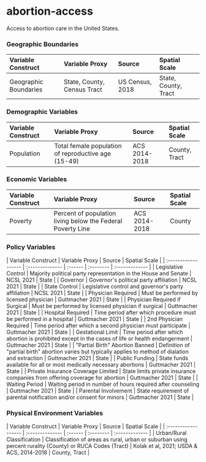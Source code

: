 # abortion-access
Access to abortion care in the United States. 

### Geographic Boundaries
| Variable Construct | Variable Proxy | Source | Spatial Scale |
| :----------------- | :------------- | :----- | :------------ | 
| Geographic Boundaries | State, County, Census Tract | US Census, 2018 | State, County, Tract |

### Demographic Variables
| Variable Construct | Variable Proxy | Source | Spatial Scale |
| :----------------- | :------------- | :----- | :------------ | 
| Population | Total female population of reproductive age (15-49) | ACS 2014-2018 | County, Tract |


### Economic Variables
| Variable Construct | Variable Proxy | Source | Spatial Scale |
| :----------------- | :------------- | :----- | :------------ | 
| Poverty | Percent of population living below the Federal Poverty Line | ACS 2014-2018 | County |

### Policy Variables
| Variable Construct | Variable Proxy | Source | Spatial Scale |
| :------------------ | :-------------- | :------ | :-------- | :------------- |
| Legislative Control | Majority political party representation in the House and Senate | NCSL 2021 | State |
| Governor | Governor's political party affiliation | NCSL 2021 | State |
| State Control | Legislative control and governor's party affiliation  | NCSL 2021 | State |
| Physician Required | Must be performed by licensed physician | Guttmacher 2021 | State |
| Physician Required if Surgical | Must be performed by licensed physician if surgical | Guttmacher 2021 | State |
| Hospital Required | Time period after which procedure must be performed in a hospital | Guttmacher 2021 | State |
| 2nd Physician Required | Time period after which a second physician must participate | Guttmacher 2021 | State |
| Gestational Limit | Time period after which abortion is prohibited except in the cases of life or health endangerment | Guttmacher 2021 | State |
| "Partial Birth" Abortion Banned | Definition of "partial birth" abortion varies but typically applies to method of dialation and extraction | Guttmacher 2021 | State |
| Public Funding | State funds available for all or most medically necessary abortions | Guttmacher 2021 | State |
| Private Insurance Coverage Limited | State limits private insurance companies from offering coverage for abortion | Guttmacher 2021 | State |
| Waiting Period | Waiting period in number of hours required after counseling | Guttmacher 2021 | State |
| Parental Involvement | State requirement of parental notification and/or consent for minors | Guttmacher 2021 | State |


### Physical Environment Variables
| Variable Construct | Variable Proxy | Source | Spatial Scale |
| :------------------ | :-------------- | :------ | :-------- | :------------- |
| Urban/Rural Classification | Classification of areas as rural, urban or suburban using percent rurality (County) or RUCA Codes (Tract) | Kolak et al, 2021; USDA & ACS, 2014-2018 | County, Tract |



